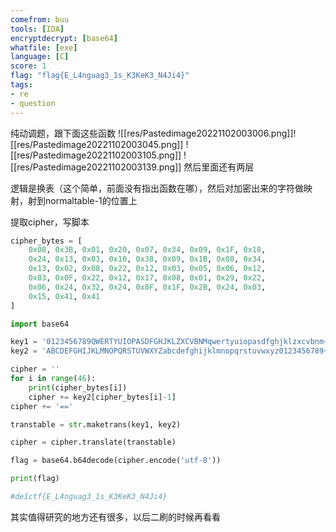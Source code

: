 ```yaml
---
comefrom: buu
tools: [IDA]
encryptdecrypt: [base64]
whatfile: [exe]
language: [C]
score: 1
flag: "flag{E_L4nguag3_1s_K3KeK3_N4Ji4}"
tags:
- re
- question
---
```


纯动调题，跟下面这些函数
![[res/Pastedimage20221102003006.png]]![[res/Pastedimage20221102003045.png]]
![[res/Pastedimage20221102003105.png]]
![[res/Pastedimage20221102003139.png]]
然后里面还有两层

逻辑是换表（这个简单，前面没有指出函数在哪），然后对加密出来的字符做映射，射到normaltable-1的位置上

提取cipher，写脚本
```python
cipher_bytes = [
    0x08, 0x3B, 0x01, 0x20, 0x07, 0x34, 0x09, 0x1F, 0x18, 
    0x24, 0x13, 0x03, 0x10, 0x38, 0x09, 0x1B, 0x08, 0x34, 
    0x13, 0x02, 0x08, 0x22, 0x12, 0x03, 0x05, 0x06, 0x12, 
    0x03, 0x0F, 0x22, 0x12, 0x17, 0x08, 0x01, 0x29, 0x22, 
    0x06, 0x24, 0x32, 0x24, 0x0F, 0x1F, 0x2B, 0x24, 0x03, 
    0x15, 0x41, 0x41
]

import base64

key1 = '0123456789QWERTYUIOPASDFGHJKLZXCVBNMqwertyuiopasdfghjklzxcvbnm+/'
key2 = 'ABCDEFGHIJKLMNOPQRSTUVWXYZabcdefghijklmnopqrstuvwxyz0123456789+/'

cipher = ''
for i in range(46): 
    print(cipher_bytes[i])
    cipher += key2[cipher_bytes[i]-1]
cipher += '=='

transtable = str.maketrans(key1, key2)

cipher = cipher.translate(transtable)

flag = base64.b64decode(cipher.encode('utf-8'))

print(flag)

#de1ctf{E_L4nguag3_1s_K3KeK3_N4Ji4}
```

其实值得研究的地方还有很多，以后二刷的时候再看看